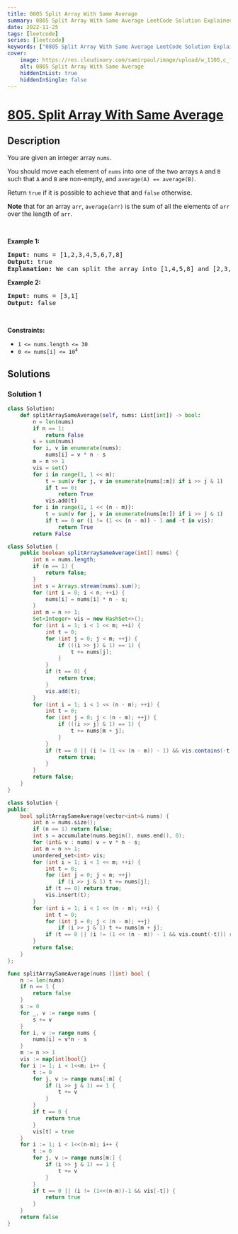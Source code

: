 ```yaml
---
title: 0805 Split Array With Same Average
summary: 0805 Split Array With Same Average LeetCode Solution Explained
date: 2022-11-25
tags: [leetcode]
series: [leetcode]
keywords: ["0805 Split Array With Same Average LeetCode Solution Explained in all languages", "0805 Split Array With Same Average", "LeetCode", "leetcode solution in Python3 C++ Java Go PHP Ruby Swift TypeScript Rust C# JavaScript C", "GeeksforGeeks", "InterviewBit", "Coding Ninjas", "HackerRank", "HackerEarth", "CodeChef", "TopCoder", "AlgoExpert", "freeCodeCamp", "Codeforces", "GitHub", "AtCoder", "Samir Paul"]
cover:
    image: https://res.cloudinary.com/samirpaul/image/upload/w_1100,c_fit,co_rgb:FFFFFF,l_text:Arial_75_bold:0805 Split Array With Same Average - Solution Explained/problem-solving.webp
    alt: 0805 Split Array With Same Average
    hiddenInList: true
    hiddenInSingle: false
---
```



# [805. Split Array With Same Average](https://leetcode.com/problems/split-array-with-same-average)


## Description

<p>You are given an integer array <code>nums</code>.</p>

<p>You should move each element of <code>nums</code> into one of the two arrays <code>A</code> and <code>B</code> such that <code>A</code> and <code>B</code> are non-empty, and <code>average(A) == average(B)</code>.</p>

<p>Return <code>true</code> if it is possible to achieve that and <code>false</code> otherwise.</p>

<p><strong>Note</strong> that for an array <code>arr</code>, <code>average(arr)</code> is the sum of all the elements of <code>arr</code> over the length of <code>arr</code>.</p>

<p>&nbsp;</p>
<p><strong class="example">Example 1:</strong></p>

<pre>
<strong>Input:</strong> nums = [1,2,3,4,5,6,7,8]
<strong>Output:</strong> true
<strong>Explanation:</strong> We can split the array into [1,4,5,8] and [2,3,6,7], and both of them have an average of 4.5.
</pre>

<p><strong class="example">Example 2:</strong></p>

<pre>
<strong>Input:</strong> nums = [3,1]
<strong>Output:</strong> false
</pre>

<p>&nbsp;</p>
<p><strong>Constraints:</strong></p>

<ul>
	<li><code>1 &lt;= nums.length &lt;= 30</code></li>
	<li><code>0 &lt;= nums[i] &lt;= 10<sup>4</sup></code></li>
</ul>

## Solutions

### Solution 1

<!-- tabs:start -->

```python
class Solution:
    def splitArraySameAverage(self, nums: List[int]) -> bool:
        n = len(nums)
        if n == 1:
            return False
        s = sum(nums)
        for i, v in enumerate(nums):
            nums[i] = v * n - s
        m = n >> 1
        vis = set()
        for i in range(1, 1 << m):
            t = sum(v for j, v in enumerate(nums[:m]) if i >> j & 1)
            if t == 0:
                return True
            vis.add(t)
        for i in range(1, 1 << (n - m)):
            t = sum(v for j, v in enumerate(nums[m:]) if i >> j & 1)
            if t == 0 or (i != (1 << (n - m)) - 1 and -t in vis):
                return True
        return False
```

```java
class Solution {
    public boolean splitArraySameAverage(int[] nums) {
        int n = nums.length;
        if (n == 1) {
            return false;
        }
        int s = Arrays.stream(nums).sum();
        for (int i = 0; i < n; ++i) {
            nums[i] = nums[i] * n - s;
        }
        int m = n >> 1;
        Set<Integer> vis = new HashSet<>();
        for (int i = 1; i < 1 << m; ++i) {
            int t = 0;
            for (int j = 0; j < m; ++j) {
                if (((i >> j) & 1) == 1) {
                    t += nums[j];
                }
            }
            if (t == 0) {
                return true;
            }
            vis.add(t);
        }
        for (int i = 1; i < 1 << (n - m); ++i) {
            int t = 0;
            for (int j = 0; j < (n - m); ++j) {
                if (((i >> j) & 1) == 1) {
                    t += nums[m + j];
                }
            }
            if (t == 0 || (i != (1 << (n - m)) - 1) && vis.contains(-t)) {
                return true;
            }
        }
        return false;
    }
}
```

```cpp
class Solution {
public:
    bool splitArraySameAverage(vector<int>& nums) {
        int n = nums.size();
        if (n == 1) return false;
        int s = accumulate(nums.begin(), nums.end(), 0);
        for (int& v : nums) v = v * n - s;
        int m = n >> 1;
        unordered_set<int> vis;
        for (int i = 1; i < 1 << m; ++i) {
            int t = 0;
            for (int j = 0; j < m; ++j)
                if (i >> j & 1) t += nums[j];
            if (t == 0) return true;
            vis.insert(t);
        }
        for (int i = 1; i < 1 << (n - m); ++i) {
            int t = 0;
            for (int j = 0; j < (n - m); ++j)
                if (i >> j & 1) t += nums[m + j];
            if (t == 0 || (i != (1 << (n - m)) - 1 && vis.count(-t))) return true;
        }
        return false;
    }
};
```

```go
func splitArraySameAverage(nums []int) bool {
	n := len(nums)
	if n == 1 {
		return false
	}
	s := 0
	for _, v := range nums {
		s += v
	}
	for i, v := range nums {
		nums[i] = v*n - s
	}
	m := n >> 1
	vis := map[int]bool{}
	for i := 1; i < 1<<m; i++ {
		t := 0
		for j, v := range nums[:m] {
			if (i >> j & 1) == 1 {
				t += v
			}
		}
		if t == 0 {
			return true
		}
		vis[t] = true
	}
	for i := 1; i < 1<<(n-m); i++ {
		t := 0
		for j, v := range nums[m:] {
			if (i >> j & 1) == 1 {
				t += v
			}
		}
		if t == 0 || (i != (1<<(n-m))-1 && vis[-t]) {
			return true
		}
	}
	return false
}
```

<!-- tabs:end -->

<!-- end -->
